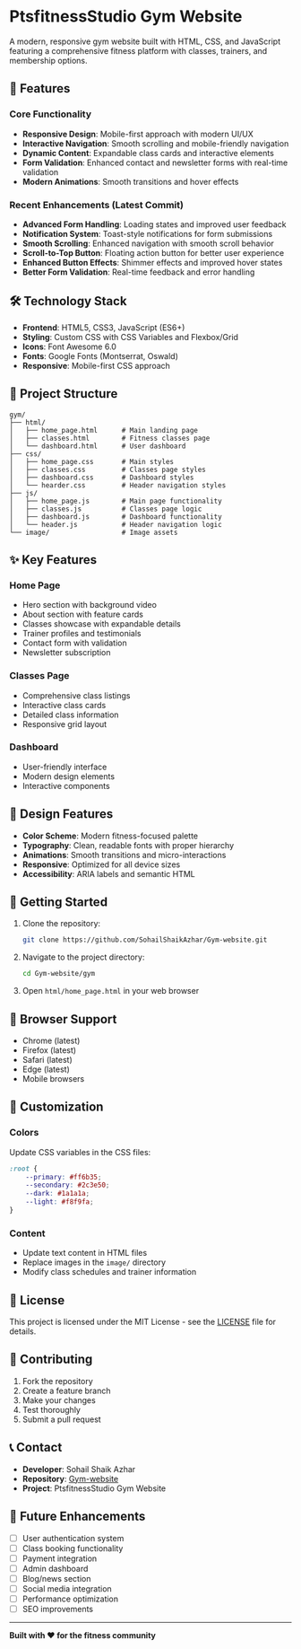 # PtsfitnessStudio Gym Website

A modern, responsive gym website built with HTML, CSS, and JavaScript featuring a comprehensive fitness platform with classes, trainers, and membership options.

## 🚀 Features

### Core Functionality
- **Responsive Design**: Mobile-first approach with modern UI/UX
- **Interactive Navigation**: Smooth scrolling and mobile-friendly navigation
- **Dynamic Content**: Expandable class cards and interactive elements
- **Form Validation**: Enhanced contact and newsletter forms with real-time validation
- **Modern Animations**: Smooth transitions and hover effects

### Recent Enhancements (Latest Commit)
- **Advanced Form Handling**: Loading states and improved user feedback
- **Notification System**: Toast-style notifications for form submissions
- **Smooth Scrolling**: Enhanced navigation with smooth scroll behavior
- **Scroll-to-Top Button**: Floating action button for better user experience
- **Enhanced Button Effects**: Shimmer effects and improved hover states
- **Better Form Validation**: Real-time feedback and error handling

## 🛠️ Technology Stack

- **Frontend**: HTML5, CSS3, JavaScript (ES6+)
- **Styling**: Custom CSS with CSS Variables and Flexbox/Grid
- **Icons**: Font Awesome 6.0
- **Fonts**: Google Fonts (Montserrat, Oswald)
- **Responsive**: Mobile-first CSS approach

## 📁 Project Structure

```
gym/
├── html/
│   ├── home_page.html      # Main landing page
│   ├── classes.html        # Fitness classes page
│   └── dashboard.html      # User dashboard
├── css/
│   ├── home_page.css       # Main styles
│   ├── classes.css         # Classes page styles
│   ├── dashboard.css       # Dashboard styles
│   └── hearder.css         # Header navigation styles
├── js/
│   ├── home_page.js        # Main page functionality
│   ├── classes.js          # Classes page logic
│   ├── dashboard.js        # Dashboard functionality
│   └── header.js           # Header navigation logic
└── image/                  # Image assets
```

## ✨ Key Features

### Home Page
- Hero section with background video
- About section with feature cards
- Classes showcase with expandable details
- Trainer profiles and testimonials
- Contact form with validation
- Newsletter subscription

### Classes Page
- Comprehensive class listings
- Interactive class cards
- Detailed class information
- Responsive grid layout

### Dashboard
- User-friendly interface
- Modern design elements
- Interactive components

## 🎨 Design Features

- **Color Scheme**: Modern fitness-focused palette
- **Typography**: Clean, readable fonts with proper hierarchy
- **Animations**: Smooth transitions and micro-interactions
- **Responsive**: Optimized for all device sizes
- **Accessibility**: ARIA labels and semantic HTML

## 🚀 Getting Started

1. Clone the repository:
   ```bash
   git clone https://github.com/SohailShaikAzhar/Gym-website.git
   ```

2. Navigate to the project directory:
   ```bash
   cd Gym-website/gym
   ```

3. Open `html/home_page.html` in your web browser

## 📱 Browser Support

- Chrome (latest)
- Firefox (latest)
- Safari (latest)
- Edge (latest)
- Mobile browsers

## 🔧 Customization

### Colors
Update CSS variables in the CSS files:
```css
:root {
    --primary: #ff6b35;
    --secondary: #2c3e50;
    --dark: #1a1a1a;
    --light: #f8f9fa;
}
```

### Content
- Update text content in HTML files
- Replace images in the `image/` directory
- Modify class schedules and trainer information

## 📄 License

This project is licensed under the MIT License - see the [LICENSE](LICENSE) file for details.

## 🤝 Contributing

1. Fork the repository
2. Create a feature branch
3. Make your changes
4. Test thoroughly
5. Submit a pull request

## 📞 Contact

- **Developer**: Sohail Shaik Azhar
- **Repository**: [Gym-website](https://github.com/SohailShaikAzhar/Gym-website)
- **Project**: PtsfitnessStudio Gym Website

## 🎯 Future Enhancements

- [ ] User authentication system
- [ ] Class booking functionality
- [ ] Payment integration
- [ ] Admin dashboard
- [ ] Blog/news section
- [ ] Social media integration
- [ ] Performance optimization
- [ ] SEO improvements

---

**Built with ❤️ for the fitness community**